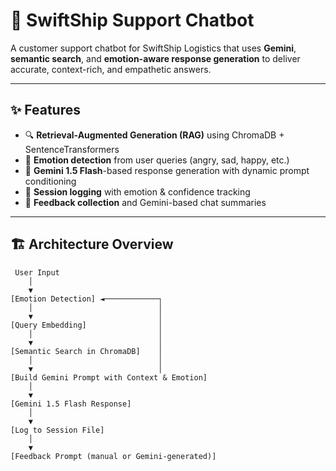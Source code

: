 # 💬 SwiftShip Support Chatbot

A customer support chatbot for SwiftShip Logistics that uses **Gemini**, **semantic search**, and **emotion-aware response generation** to deliver accurate, context-rich, and empathetic answers.

---

## ✨ Features

- 🔍 **Retrieval-Augmented Generation (RAG)** using ChromaDB + SentenceTransformers
- 🧠 **Emotion detection** from user queries (angry, sad, happy, etc.)
- 🤖 **Gemini 1.5 Flash**-based response generation with dynamic prompt conditioning
- 💾 **Session logging** with emotion & confidence tracking
- 📝 **Feedback collection** and Gemini-based chat summaries

---

## 🏗️ Architecture Overview

```text
 User Input
    │
    ▼
[Emotion Detection] ◄────────────┐
    │                            │
    ▼                            │
[Query Embedding]                │
    │                            │
    ▼                            │
[Semantic Search in ChromaDB]    │
    │                            │
    ▼                            │
[Build Gemini Prompt with Context & Emotion]
    │
    ▼
[Gemini 1.5 Flash Response]
    │
    ▼
[Log to Session File]
    │
    ▼
[Feedback Prompt (manual or Gemini-generated)]
